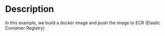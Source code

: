 # Description
In this example, we build a docker image and push the image to ECR (Elastic Container Registry)
